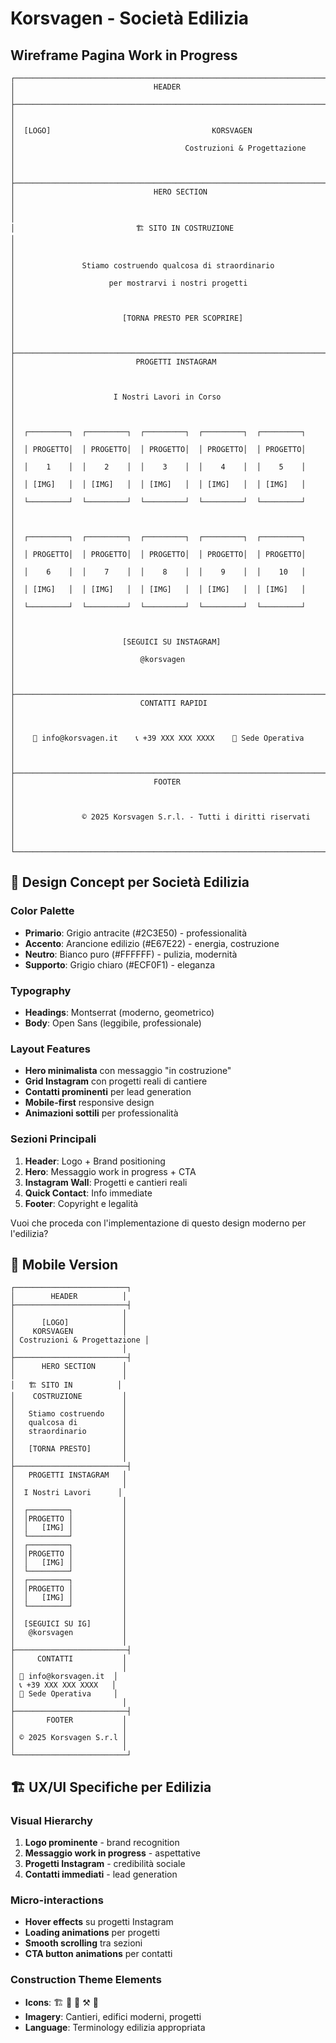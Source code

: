# Korsvagen - Società Edilizia

## Wireframe Pagina Work in Progress

```
┌─────────────────────────────────────────────────────────────────────────────┐
│                               HEADER                                        │
├─────────────────────────────────────────────────────────────────────────────┤
│                                                                             │
│  [LOGO]                                    KORSVAGEN                        │
│                                      Costruzioni & Progettazione                │
│                                                                             │
├─────────────────────────────────────────────────────────────────────────────┤
│                               HERO SECTION                                  │
│                                                                             │
│                           🏗️ SITO IN COSTRUZIONE                           │
│                                                                             │
│               Stiamo costruendo qualcosa di straordinario                  │
│                     per mostrarvi i nostri progetti                        │
│                                                                             │
│                        [TORNA PRESTO PER SCOPRIRE]                         │
│                                                                             │
├─────────────────────────────────────────────────────────────────────────────┤
│                           PROGETTI INSTAGRAM                                │
│                                                                             │
│                      I Nostri Lavori in Corso                              │
│                                                                             │
│  ┌─────────┐  ┌─────────┐  ┌─────────┐  ┌─────────┐  ┌─────────┐         │
│  │ PROGETTO│  │ PROGETTO│  │ PROGETTO│  │ PROGETTO│  │ PROGETTO│         │
│  │    1    │  │    2    │  │    3    │  │    4    │  │    5    │         │
│  │ [IMG]   │  │ [IMG]   │  │ [IMG]   │  │ [IMG]   │  │ [IMG]   │         │
│  └─────────┘  └─────────┘  └─────────┘  └─────────┘  └─────────┘         │
│                                                                             │
│  ┌─────────┐  ┌─────────┐  ┌─────────┐  ┌─────────┐  ┌─────────┐         │
│  │ PROGETTO│  │ PROGETTO│  │ PROGETTO│  │ PROGETTO│  │ PROGETTO│         │
│  │    6    │  │    7    │  │    8    │  │    9    │  │    10   │         │
│  │ [IMG]   │  │ [IMG]   │  │ [IMG]   │  │ [IMG]   │  │ [IMG]   │         │
│  └─────────┘  └─────────┘  └─────────┘  └─────────┘  └─────────┘         │
│                                                                             │
│                        [SEGUICI SU INSTAGRAM]                              │
│                            @korsvagen                                      │
│                                                                             │
├─────────────────────────────────────────────────────────────────────────────┤
│                            CONTATTI RAPIDI                                 │
│                                                                             │
│    📧 info@korsvagen.it    📞 +39 XXX XXX XXXX    📍 Sede Operativa      │
│                                                                             │
├─────────────────────────────────────────────────────────────────────────────┤
│                               FOOTER                                        │
│                                                                             │
│               © 2025 Korsvagen S.r.l. - Tutti i diritti riservati         │
│                                                                             │
└─────────────────────────────────────────────────────────────────────────────┘
```

## 🎨 Design Concept per Società Edilizia

### Color Palette

- **Primario**: Grigio antracite (#2C3E50) - professionalità
- **Accento**: Arancione edilizio (#E67E22) - energia, costruzione
- **Neutro**: Bianco puro (#FFFFFF) - pulizia, modernità
- **Supporto**: Grigio chiaro (#ECF0F1) - eleganza

### Typography

- **Headings**: Montserrat (moderno, geometrico)
- **Body**: Open Sans (leggibile, professionale)

### Layout Features

- **Hero minimalista** con messaggio "in costruzione"
- **Grid Instagram** con progetti reali di cantiere
- **Contatti prominenti** per lead generation
- **Mobile-first** responsive design
- **Animazioni sottili** per professionalità

### Sezioni Principali

1. **Header**: Logo + Brand positioning
2. **Hero**: Messaggio work in progress + CTA
3. **Instagram Wall**: Progetti e cantieri reali
4. **Quick Contact**: Info immediate
5. **Footer**: Copyright e legalità

Vuoi che proceda con l'implementazione di questo design moderno per l'edilizia?

## 📱 Mobile Version

```
┌─────────────────────────┐
│        HEADER          │
├─────────────────────────┤
│                        │
│      [LOGO]            │
│    KORSVAGEN           │
│ Costruzioni & Progettazione │
│                        │
├─────────────────────────┤
│      HERO SECTION      │
│                        │
│   🏗️ SITO IN          │
│    COSTRUZIONE         │
│                        │
│   Stiamo costruendo    │
│   qualcosa di          │
│   straordinario        │
│                        │
│   [TORNA PRESTO]       │
│                        │
├─────────────────────────┤
│   PROGETTI INSTAGRAM   │
│                        │
│  I Nostri Lavori      │
│                        │
│  ┌─────────┐           │
│  │PROGETTO │           │
│  │   [IMG] │           │
│  └─────────┘           │
│  ┌─────────┐           │
│  │PROGETTO │           │
│  │   [IMG] │           │
│  └─────────┘           │
│  ┌─────────┐           │
│  │PROGETTO │           │
│  │   [IMG] │           │
│  └─────────┘           │
│                        │
│  [SEGUICI SU IG]       │
│   @korsvagen           │
│                        │
├─────────────────────────┤
│     CONTATTI           │
│                        │
│ 📧 info@korsvagen.it  │
│ 📞 +39 XXX XXX XXXX   │
│ 📍 Sede Operativa     │
│                        │
├─────────────────────────┤
│       FOOTER           │
│                        │
│ © 2025 Korsvagen S.r.l │
│                        │
└─────────────────────────┘
```

## 🏗️ UX/UI Specifiche per Edilizia

### Visual Hierarchy

1. **Logo prominente** - brand recognition
2. **Messaggio work in progress** - aspettative
3. **Progetti Instagram** - credibilità sociale
4. **Contatti immediati** - lead generation

### Micro-interactions

- **Hover effects** su progetti Instagram
- **Loading animations** per progetti
- **Smooth scrolling** tra sezioni
- **CTA button animations** per contatti

### Construction Theme Elements

- **Icons**: 🏗️ 🏢 📐 ⚒️ 🔨
- **Imagery**: Cantieri, edifici moderni, progetti
- **Language**: Terminology edilizia appropriata
